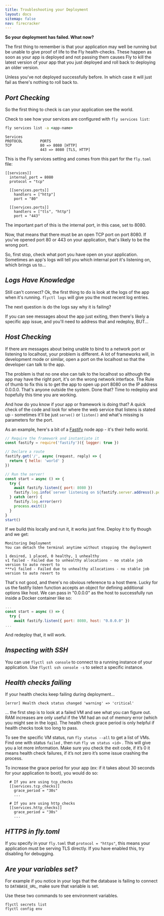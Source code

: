 ```yaml
---
title: Troubleshooting your Deployment
layout: docs
sitemap: false
nav: firecracker
---
```


**So your deployment has failed. What now?**

The first thing to remember is that your application may well be running but be unable to give proof of life to the Fly health-checks. These happen as soon as your app is deployed and not passing them causes Fly to kill the latest version of your app that you just deployed and roll back to deploying an older version.

Unless you've not deployed successfully before. In which case it will just fail as there's nothing to roll back to.

## _Port Checking_

So the first thing to check is can your application see the world.

Check to see how your services are configured with `fly services list`:

```cmd
fly services list -a <app-name>
```
```out
Services
PROTOCOL        PORTS                   
TCP             80 => 8080 [HTTP]      
                443 => 8080 [TLS, HTTP]
```

This is the Fly services setting and comes from this part for the `fly.toml` file:

```
[[services]]
  internal_port = 8080
  protocol = "tcp"

  [[services.ports]]
    handlers = ["http"]
    port = "80"

  [[services.ports]]
    handlers = ["tls", "http"]
    port = "443"
```

The important part of this is the internal port, in this case, set to 8080.

Now, that means that there must be an open TCP port on port 8080. If you've opened port 80 or 443 on your application, that's likely to be the wrong port.

So, first stop, check what port you have open on your application. Sometimes an app's logs will tell you which internal port it's listening on, which brings us to...

## _Logs Have Knowledge_

Still can't connect? Ok, the first thing to do is look at the logs of the app when it's running. `flyctl logs` will give you the most recent log entries.

The next question is do the logs say why it is failing?

If you can see messages about the app just exiting, then there's likely a specific app issue, and you'll need to address that and redeploy, BUT...

## _Host Checking_

If there are messages about being unable to bind to a network port or listening to localhost, your problem is different. A lot of frameworks will, in development mode or similar, open a port on the localhost so that the developer can talk to the app.

The problem is that no one else can talk to the localhost so although the app may have the right port, it's on the wrong network interface. The Rule of thumb to fix this is to get the app to open up port 8080 on the IP address 0.0.0.0. That's anyone outside the system. Done that? Time to redeploy and hopefully this time you are working.

And how do you know if your app or framework is doing that? A quick check of the code and look for where the web service that listens is stated up - sometimes it'll be just `serve()` or `listen()` and what's missing is parameters for the port.

As an example, here's a bit of a [Fastify](https://www.fastify.io/) node app - it's their hello world.

```jsx
// Require the framework and instantiate it
const fastify = require('fastify')({ logger: true })

// Declare a route
fastify.get('/', async (request, reply) => {
  return { hello: 'world' }
})

// Run the server!
const start = async () => {
  try {
    await fastify.listen({ port: 8080 })
    fastify.log.info(`server listening on ${fastify.server.address().port}`)
  } catch (err) {
    fastify.log.error(err)
    process.exit(1)
  }
}
start()
```

If we build this locally and run it, it works just fine. Deploy it to fly though and we get:

```
Monitoring Deployment
You can detach the terminal anytime without stopping the deployment

1 desired, 1 placed, 0 healthy, 1 unhealthy
v1 failed - Failed due to unhealthy allocations - no stable job version to auto revert to
***v1 failed - Failed due to unhealthy allocations - no stable job version to auto revert to
```

That's not good, and there's no obvious reference to a host there. Lucky for us the fastify listen function accepts an object for defining additional options like host. We can pass in "0.0.0.0" as the host to successfully run inside a Docker container like so:

```jsx
...
const start = async () => {
  try {
    await fastify.listen({ port: 8080, host: "0.0.0.0" })
...
```

And redeploy that, it will work.

## _Inspecting with SSH_

You can use `flyctl ssh console` to connect to a running instance of your application. Use `flyctl ssh console -s` to select a specific instance.

## _Health checks failing_

If your health checks keep failing during deployment...

```
[error] Health check status changed 'warning' => 'critical'

```

... the first step is to look at a failed VM and see what you can figure out. RAM increases are only useful if the VM had an out of memory error (which you might see in the logs). The health check grace period is only helpful if health checks took too long to pass.

To see the specific VM status, run `fly status --all` to get a list of VMs. Find one with status `failed` , then run `fly vm status <id>` . This will give you a lot more information. Make sure you check the exit code, if it’s 0 it means health check failures, if it’s not zero it’s some issue crashing the process.

To increase the grace period for your app (ex: if it takes about 30 seconds for your application to boot), you would do so:
```
  # If you are using tcp_checks
  [[services.tcp_checks]]
    grace_period = "30s"
    ...

  # If you are using http_checks
  [[services.http_checks]]
    grace_period = "30s"
    ...
```

## _HTTPS in fly.toml_

If you specify in your `fly.toml` that `protocol = "https"`, this means your application must be serving TLS directly. If you have enabled this, try disabling for debugging.

## _Are your variables set?_

For example if you notice in your logs that the database is failing to connect to `DATABASE_URL`, make sure that variable is set.

Use these two commands to see environment variables.
```
flyctl secrets list
flyctl config env
```
